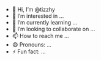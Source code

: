 - 👋 Hi, I’m @tizzhy
- 👀 I’m interested in ...
- 🌱 I’m currently learning ...
- 💞️ I’m looking to collaborate on ...
- 📫 How to reach me ...
- 😄 Pronouns: ...
- ⚡ Fun fact: ...

<!---
tizzhy/tizzhy is a ✨ special ✨ repository because its `README.md` (this file) appears on your GitHub profile.
You can click the Preview link to take a look at your changes.
--->
